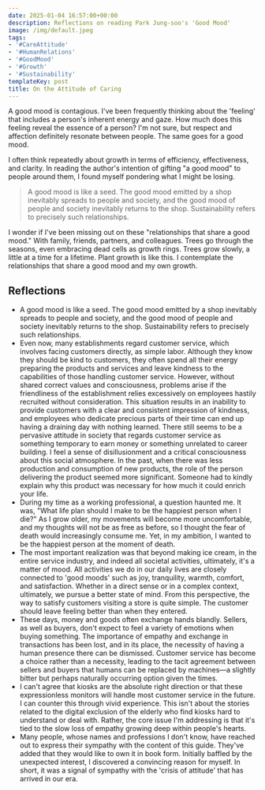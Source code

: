 ```yaml
---
date: 2025-01-04 16:57:00+00:00
description: Reflections on reading Park Jung-soo's 'Good Mood'
image: /img/default.jpeg
tags:
- '#CareAttitude'
- '#HumanRelations'
- '#GoodMood'
- '#Growth'
- '#Sustainability'
templateKey: post
title: On the Attitude of Caring
---
```


A good mood is contagious. I've been frequently thinking about the 'feeling' that includes a person's inherent energy and gaze. How much does this feeling reveal the essence of a person? I'm not sure, but respect and affection definitely resonate between people. The same goes for a good mood.

I often think repeatedly about growth in terms of efficiency, effectiveness, and clarity. In reading the author's intention of gifting "a good mood" to people around them, I found myself pondering what I might be losing.

>A good mood is like a seed. The good mood emitted by a shop inevitably spreads to people and society, and the good mood of people and society inevitably returns to the shop. Sustainability refers to precisely such relationships.

I wonder if I've been missing out on these "relationships that share a good mood." With family, friends, partners, and colleagues. Trees go through the seasons, even embracing dead cells as growth rings. Trees grow slowly, a little at a time for a lifetime. Plant growth is like this. I contemplate the relationships that share a good mood and my own growth.

## Reflections

- A good mood is like a seed. The good mood emitted by a shop inevitably spreads to people and society, and the good mood of people and society inevitably returns to the shop. Sustainability refers to precisely such relationships.
- Even now, many establishments regard customer service, which involves facing customers directly, as simple labor. Although they know they should be kind to customers, they often spend all their energy preparing the products and services and leave kindness to the capabilities of those handling customer service. However, without shared correct values and consciousness, problems arise if the friendliness of the establishment relies excessively on employees hastily recruited without consideration. This situation results in an inability to provide customers with a clear and consistent impression of kindness, and employees who dedicate precious parts of their time can end up having a draining day with nothing learned. There still seems to be a pervasive attitude in society that regards customer service as something temporary to earn money or something unrelated to career building. I feel a sense of disillusionment and a critical consciousness about this social atmosphere. In the past, when there was less production and consumption of new products, the role of the person delivering the product seemed more significant. Someone had to kindly explain why this product was necessary for how much it could enrich your life.
- During my time as a working professional, a question haunted me. It was, "What life plan should I make to be the happiest person when I die?" As I grow older, my movements will become more uncomfortable, and my thoughts will not be as free as before, so I thought the fear of death would increasingly consume me. Yet, in my ambition, I wanted to be the happiest person at the moment of death.
- The most important realization was that beyond making ice cream, in the entire service industry, and indeed all societal activities, ultimately, it's a matter of mood. All activities we do in our daily lives are closely connected to 'good moods' such as joy, tranquility, warmth, comfort, and satisfaction. Whether in a direct sense or in a complex context, ultimately, we pursue a better state of mind. From this perspective, the way to satisfy customers visiting a store is quite simple. The customer should leave feeling better than when they entered.
- These days, money and goods often exchange hands blandly. Sellers, as well as buyers, don't expect to feel a variety of emotions when buying something. The importance of empathy and exchange in transactions has been lost, and in its place, the necessity of having a human presence there can be dismissed. Customer service has become a choice rather than a necessity, leading to the tacit agreement between sellers and buyers that humans can be replaced by machines—a slightly bitter but perhaps naturally occurring option given the times.
- I can't agree that kiosks are the absolute right direction or that these expressionless monitors will handle most customer service in the future. I can counter this through vivid experience. This isn't about the stories related to the digital exclusion of the elderly who find kiosks hard to understand or deal with. Rather, the core issue I'm addressing is that it's tied to the slow loss of empathy growing deep within people's hearts.
- Many people, whose names and professions I don't know, have reached out to express their sympathy with the content of this guide. They've added that they would like to own it in book form. Initially baffled by the unexpected interest, I discovered a convincing reason for myself. In short, it was a signal of sympathy with the 'crisis of attitude' that has arrived in our era.